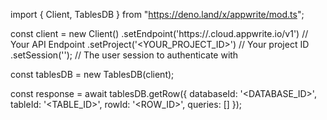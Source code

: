 import { Client, TablesDB } from "https://deno.land/x/appwrite/mod.ts";

const client = new Client()
    .setEndpoint('https://<REGION>.cloud.appwrite.io/v1') // Your API Endpoint
    .setProject('<YOUR_PROJECT_ID>') // Your project ID
    .setSession(''); // The user session to authenticate with

const tablesDB = new TablesDB(client);

const response = await tablesDB.getRow({
    databaseId: '<DATABASE_ID>',
    tableId: '<TABLE_ID>',
    rowId: '<ROW_ID>',
    queries: []
});
